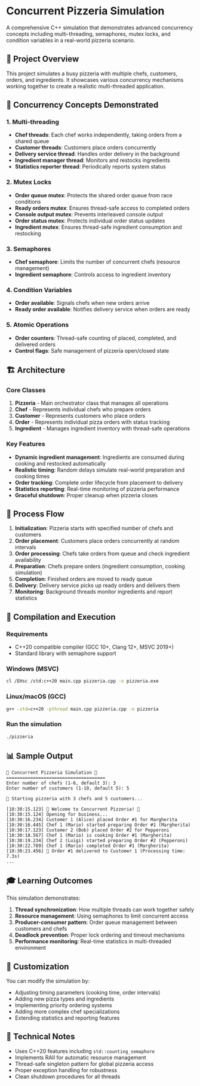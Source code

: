 # Concurrent Pizzeria Simulation

A comprehensive C++ simulation that demonstrates advanced concurrency concepts including multi-threading, semaphores, mutex locks, and condition variables in a real-world pizzeria scenario.

## 🎯 Project Overview

This project simulates a busy pizzeria with multiple chefs, customers, orders, and ingredients. It showcases various concurrency mechanisms working together to create a realistic multi-threaded application.

## 🔧 Concurrency Concepts Demonstrated

### 1. **Multi-threading**
- **Chef threads**: Each chef works independently, taking orders from a shared queue
- **Customer threads**: Customers place orders concurrently 
- **Delivery service thread**: Handles order delivery in the background
- **Ingredient manager thread**: Monitors and restocks ingredients
- **Statistics reporter thread**: Periodically reports system status

### 2. **Mutex Locks**
- **Order queue mutex**: Protects the shared order queue from race conditions
- **Ready orders mutex**: Ensures thread-safe access to completed orders
- **Console output mutex**: Prevents interleaved console output
- **Order status mutex**: Protects individual order status updates
- **Ingredient mutex**: Ensures thread-safe ingredient consumption and restocking

### 3. **Semaphores**
- **Chef semaphore**: Limits the number of concurrent chefs (resource management)
- **Ingredient semaphore**: Controls access to ingredient inventory

### 4. **Condition Variables**
- **Order available**: Signals chefs when new orders arrive
- **Ready order available**: Notifies delivery service when orders are ready

### 5. **Atomic Operations**
- **Order counters**: Thread-safe counting of placed, completed, and delivered orders
- **Control flags**: Safe management of pizzeria open/closed state

## 🏗️ Architecture

### Core Classes

1. **Pizzeria** - Main orchestrator class that manages all operations
2. **Chef** - Represents individual chefs who prepare orders
3. **Customer** - Represents customers who place orders
4. **Order** - Represents individual pizza orders with status tracking
5. **Ingredient** - Manages ingredient inventory with thread-safe operations

### Key Features

- **Dynamic ingredient management**: Ingredients are consumed during cooking and restocked automatically
- **Realistic timing**: Random delays simulate real-world preparation and cooking times
- **Order tracking**: Complete order lifecycle from placement to delivery
- **Statistics reporting**: Real-time monitoring of pizzeria performance
- **Graceful shutdown**: Proper cleanup when pizzeria closes

## 🔄 Process Flow

1. **Initialization**: Pizzeria starts with specified number of chefs and customers
2. **Order placement**: Customers place orders concurrently at random intervals
3. **Order processing**: Chefs take orders from queue and check ingredient availability
4. **Preparation**: Chefs prepare orders (ingredient consumption, cooking simulation)
5. **Completion**: Finished orders are moved to ready queue
6. **Delivery**: Delivery service picks up ready orders and delivers them
7. **Monitoring**: Background threads monitor ingredients and report statistics

## 🚀 Compilation and Execution

### Requirements
- C++20 compatible compiler (GCC 10+, Clang 12+, MSVC 2019+)
- Standard library with semaphore support

### Windows (MSVC)
```bash
cl /EHsc /std:c++20 main.cpp pizzeria.cpp -o pizzeria.exe
```

### Linux/macOS (GCC)
```bash
g++ -std=c++20 -pthread main.cpp pizzeria.cpp -o pizzeria
```

### Run the simulation
```bash
./pizzeria
```

## 📊 Sample Output

```
🍕 Concurrent Pizzeria Simulation 🍕
=====================================
Enter number of chefs (1-6, default 3): 3
Enter number of customers (1-10, default 5): 5

🚀 Starting pizzeria with 3 chefs and 5 customers...

[10:30:15.123] 🍕 Welcome to Concurrent Pizzeria! 🍕
[10:30:15.124] Opening for business...
[10:30:16.234] Customer 1 (Alice) placed Order #1 for Margherita
[10:30:16.445] Chef 1 (Mario) started preparing Order #1 (Margherita)
[10:30:17.123] Customer 2 (Bob) placed Order #2 for Pepperoni
[10:30:18.567] Chef 1 (Mario) is cooking Order #1 (Margherita)
[10:30:19.234] Chef 2 (Luigi) started preparing Order #2 (Pepperoni)
[10:30:22.789] Chef 1 (Mario) completed Order #1 (Margherita)
[10:30:23.456] 🚚 Order #1 delivered to Customer 1 (Processing time: 7.3s)
...
```

## 🎓 Learning Outcomes

This simulation demonstrates:

1. **Thread synchronization**: How multiple threads can work together safely
2. **Resource management**: Using semaphores to limit concurrent access
3. **Producer-consumer pattern**: Order queue management between customers and chefs
4. **Deadlock prevention**: Proper lock ordering and timeout mechanisms
5. **Performance monitoring**: Real-time statistics in multi-threaded environment

## 🔧 Customization

You can modify the simulation by:

- Adjusting timing parameters (cooking time, order intervals)
- Adding new pizza types and ingredients
- Implementing priority ordering systems
- Adding more complex chef specializations
- Extending statistics and reporting features

## 📝 Technical Notes

- Uses C++20 features including `std::counting_semaphore`
- Implements RAII for automatic resource management
- Thread-safe singleton pattern for global pizzeria access
- Proper exception handling for robustness
- Clean shutdown procedures for all threads
